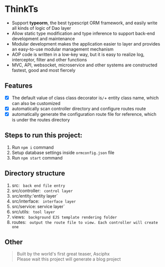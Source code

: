 # ThinkTs
- Support **typeorm**, the best typescript ORM framework, and easily write all kinds of logic of Dao layer
- Allow static type modification and type inference to support back-end development and maintenance
- Modular development makes the application easier to layer and provides an easy-to-use modular management mechanism
- AOP code is written in a low-key way, but it is easy to realize log, interceptor, filter and other functions
- MVC, API, websocket, microservice and other systems are constructed fastest, good and most fiercely

## Features
- [x] The default value of class class decorator is`/`+ entity class name, which can also be customized
- [x] automatically scan controller directory and configure routes route
- [x] automatically generate the configuration route file for reference, which is under the routes directory

## Steps to run this project:

1. Run `npm i` command
2. Setup database settings inside `ormconfig.json` file
3. Run `npm start` command

## Directory structure
1. src: ` back end file entry`
2. src/controller: ` control layer`
3. src/entity:'entity layer`
4. src/interface: ` interface layer`
5. src/service: service layer`
6. src/utils: ` tool layer`
7. views: ` background EJS template rendering folder`
8. routes: ` output the route file to view. Each controller will create one`

## Other
> Built by the world's first great teaser, Asciphx  
> Please wait this project will generate a blog project
